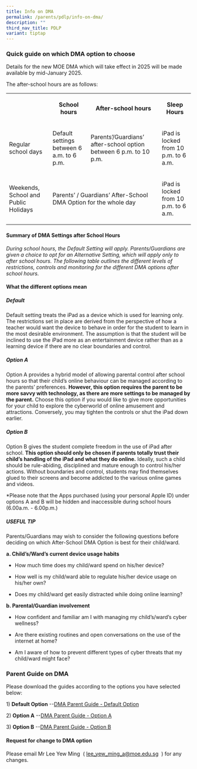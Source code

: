 ```yaml
---
title: Info on DMA
permalink: /parents/pdlp/info-on-dma/
description: ""
third_nav_title: PDLP
variant: tiptap
---
```

<h3>Quick guide on which DMA option to choose</h3>
<p>Details for the new MOE DMA which will take effect in 2025 will be made
available by mid-January 2025.</p>
<p>The after-school hours are as follows:</p>
<table style="minWidth: 100px">
<colgroup>
<col>
<col>
<col>
<col>
</colgroup>
<tbody>
<tr>
<th rowspan="1" colspan="1">
<p></p>
</th>
<th rowspan="1" colspan="1">
<p>School hours</p>
</th>
<th rowspan="1" colspan="1">
<p>After-school hours</p>
</th>
<th rowspan="1" colspan="1">
<p>Sleep Hours</p>
</th>
</tr>
<tr>
<td rowspan="1" colspan="1">
<p>Regular school days</p>
</td>
<td rowspan="1" colspan="1">
<p>Default settings between 6 a.m. to 6 p.m.</p>
</td>
<td rowspan="1" colspan="1">
<p>Parents’/Guardians’ after-school option between 6 p.m. to 10 p.m.</p>
</td>
<td rowspan="1" colspan="1">
<p>iPad is locked from 10 p.m. to 6 a.m.</p>
</td>
</tr>
<tr>
<td rowspan="1" colspan="1">
<p>Weekends, School and Public Holidays</p>
</td>
<td rowspan="1" colspan="2">
<p>Parents’ / Guardians’ After-School DMA Option for the whole day</p>
</td>
<td rowspan="1" colspan="1">
<p>iPad is locked from 10 p.m. to 6 a.m.</p>
</td>
</tr>
</tbody>
</table>
<h4>Summary of DMA Settings after School Hours&nbsp;</h4>
<p><em>During school hours, the Default Setting will apply. Parents/Guardians are given a choice to opt for an Alternative Setting, which will apply only to after school hours. The following table outlines the different levels of restrictions, controls and monitoring for the different DMA options after school hours.</em>
</p>
<h4>What the different options mean</h4>
<h5>Default</h5>
<p>Default setting treats the iPad as a device which is used for learning
only. The restrictions set in place are derived from the perspective of
how a teacher would want the device to behave in order for the student
to learn in the most desirable environment. The assumption is that the
student will be inclined to use the iPad more as an entertainment device
rather than as a learning device if there are no clear boundaries and control.</p>
<h5>Option A</h5>
<p>Option A provides a hybrid model of allowing parental control after school
hours so that their child’s online behaviour can be managed according to
the parents’ preferences.&nbsp;<strong>However, this option requires the parent to be more savvy with technology, as there are more settings to be managed by the parent.</strong>&nbsp;Choose
this option if you would like to give more opportunities for your child
to explore the cyberworld of online amusement and attractions. Conversely,
you may tighten the controls or shut the iPad down earlier.</p>
<h5>Option B</h5>
<p>Option B gives the student complete freedom in the use of iPad after school.&nbsp;<strong>This option should only be chosen if parents totally trust their child’s handling of the iPad and what they do online.</strong>&nbsp;Ideally,
such a child should be rule-abiding, disciplined and mature enough to control
his/her actions. Without boundaries and control, students may find themselves
glued to their screens and become addicted to the various online games
and videos.</p>
<p>*Please note that the Apps purchased (using your personal Apple ID) under
options A and B will be hidden and inaccessible during school hours (6.00a.m.
- 6.00p.m.)
<br>
</p>
<h5>USEFUL TIP</h5>
<p>Parents/Guardians may wish to consider the following questions before
deciding on which After-School DMA Option is best for their child/ward.&nbsp;</p>
<p><strong>a. Child’s/Ward’s current device usage habits</strong>
</p>
<ul data-tight="true" class="tight">
<li>
<p>How much time does my child/ward spend on his/her device?</p>
</li>
<li>
<p>How well is my child/ward able to regulate his/her device usage on his/her
own?</p>
</li>
<li>
<p>Does my child/ward get easily distracted while doing online learning?</p>
</li>
</ul>
<p><strong>b. Parental/Guardian involvement</strong>
</p>
<ul data-tight="true" class="tight">
<li>
<p>How confident and familiar am I with managing my child’s/ward’s cyber
wellness?</p>
</li>
<li>
<p>Are there existing routines and open conversations on the use of the internet
at home?</p>
</li>
<li>
<p>Am I aware of how to prevent different types of cyber threats that my
child/ward might face?</p>
</li>
</ul>
<h3>Parent Guide on DMA</h3>
<p>Please download the guides according to the options you have selected
below:</p>
<p>1)&nbsp;<strong>Default Option</strong>&nbsp;--<a href="/files/Parents/PDLP/IE11_Parent_User_Guide_for_Default_Option.pdf" rel="noopener nofollow" target="_blank">DMA Parent Guide - Default Option</a>
</p>
<p>2)&nbsp;<strong>Option A</strong>&nbsp;--<a href="/files/Parents/PDLP/IE09_Parent_User_Guide_for_Option_A.pdf" rel="noopener nofollow" target="_blank">DMA Parent Guide - Option A</a>
</p>
<p>3)&nbsp;<strong>Option B</strong>&nbsp;--<a href="/files/Parents/PDLP/IE10_Parent_User_Guide_for_Option_B.pdf" rel="noopener nofollow" target="_blank">DMA Parent Guide - Option B</a>
</p>
<p></p>
<p></p>
<h4>Request for change to DMA option&nbsp;</h4>
<p>Please email Mr Lee Yew Ming&nbsp; (&nbsp;<a href="mailto:lee_yew_ming_a@moe.edu.sg" rel="noopener noreferrer nofollow" target="_blank">lee_yew_ming_a@moe.edu.sg</a>&nbsp;&nbsp;)&nbsp;for
any changes.</p>